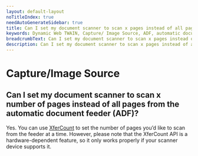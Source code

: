 ```yaml
---
layout: default-layout
noTitleIndex: true
needAutoGenerateSidebar: true
title: Can I set my document scanner to scan x pages instead of all pages from the automatic document feeder (ADF)?
keywords: Dynamic Web TWAIN, Capture/ Image Source, ADF, automatic document feeder
breadcrumbText: Can I set my document scanner to scan x pages instead of all pages from the automatic document feeder (ADF)?
description: Can I set my document scanner to scan x pages instead of all pages from the automatic document feeder (ADF)?
---
```


# Capture/Image Source

## Can I set my document scanner to scan x number of pages instead of all pages from the automatic document feeder (ADF)?

Yes. You can use <a href="https://www.dynamsoft.com/web-twain/docs-archive/info/api/WebTwain_Acquire.html?ver=17.2.1#xfercount" target="_blank">XferCount</a> to set the number of pages you’d like to scan from the feeder at a time. However, please note that the XferCount API is a hardware-dependent feature, so it only works properly if your scanner device supports it.
